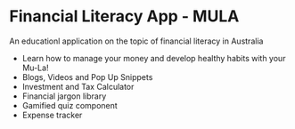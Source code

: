 # Financial Literacy App - MULA

An educationl application on the topic of financial literacy in Australia

- Learn how to manage your money and develop healthy habits with your Mu-La!
- Blogs, Videos and Pop Up Snippets
- Investment and Tax Calculator
- Financial jargon library
- Gamified quiz component
- Expense tracker
